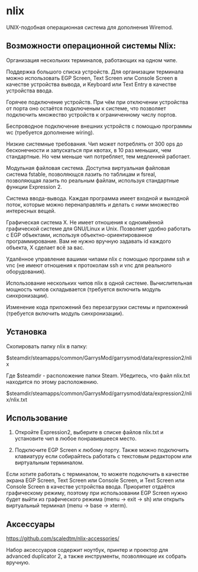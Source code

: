 # nlix
UNIX-подобная операционная система для дополнения Wiremod.

## Возможности операционной системы Nlix:
Организация нескольких терминалов, работающих на одном чипе.

Поддержка большого списка устройств. Для организации терминала можно использовать EGP Screen, Text Screen или Console Screen в качестве устройства вывода, и Keyboard или Text Entry в качестве устройства ввода.

Горячее подключение устройств. При чём при отключении устройства от порта оно остаётся подключеным к системе, что позволяет подключить множество устройств к ограниченному числу портов.

Беспроводное подключение внешних устройств с помощью программы wc (требуется дополнение wiring).

Низкие системные требования. Чип может потреблять от 300 ops до бесконечности и запускаться при квотах, в 10 раз меньших, чем стандартные. Но чем меньше чип потребляет, тем медленней работает.

Модульная файловая система. Доступна виртуальная файловая система fstable, позволяющся лазить по таблицам и fsreal, позволяющая лазить по реальным файлам, используя стандартные функции Expression 2.

Система ввода-вывода. Каждая программа имеет входной и выходной поток, которые можно перенаправлять и делать с ними множество интересных вещей.

Графическая система X. Не имеет отношения к одноимённой графической системе для GNU/Linux и Unix. Позволяет удобно работать с EGP объектами, используя объектно-ориентированное программирование. Вам не нужно вручную задавать id каждого объекта, X сделает всё за вас.

Удалённое управление вашими чипами nlix с помощью программ ssh и vnc (не имеют отношения к протоколам ssh и vnc для реального оборудования).

Использование нескольких чипов nlix в одной системе. Вычислительная мощность чипов складывается (требуется включить модуль синхронизации).

Изменение кода приложений без перезагрузки системы и приложений (требуется включить модуль синхронизации).

## Установка
Скопировать папку nlix в папку:

$steamdir/steamapps/common/GarrysMod/garrysmod/data/expression2/nlix

Где $steamdir - расположение папки Steam. Убедитесь, что файл nlix.txt находится по этому расположению.

$steamdir/steamapps/common/GarrysMod/garrysmod/data/expression2/nlix/nlix.txt

## Использование
1. Откройте Expression2, выберите в списке файлов nlix.txt и установите чип в любое понравившееся место.

2. Подключите EGP Screen к любому порту. Также можно подключить клавиатуру если собирайтесь работать с текстовым редактором или виртуальным терминалом.

Если хотите работать с терминалом, то можете подключить в качестве экрана EGP Screen, Text Screen или Console Screen, и Text Screen или Console Screen в качестве устройства ввода. Приоритет отдаётся графическому режиму, поэтому при использовании EGP Screen нужно будет выйти из графического режима (menu -> exit -> sh) или открыть виртуальный терминал (menu -> base -> xterm).

## Аксессуары
https://github.com/scaledtm/nlix-accessories/

Набор аксессуаров содержит ноутбук, принтер и проектор для advanced duplicator 2, а также инструменты, позволяющие их собрать вручную.
